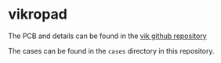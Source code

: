 # vikropad

The PCB and details can be found in the [vik github repository](https://github.com/sadekbaroudi/vik/tree/master/pcb/vikropad/)

The cases can be found in the `cases` directory in this repository.